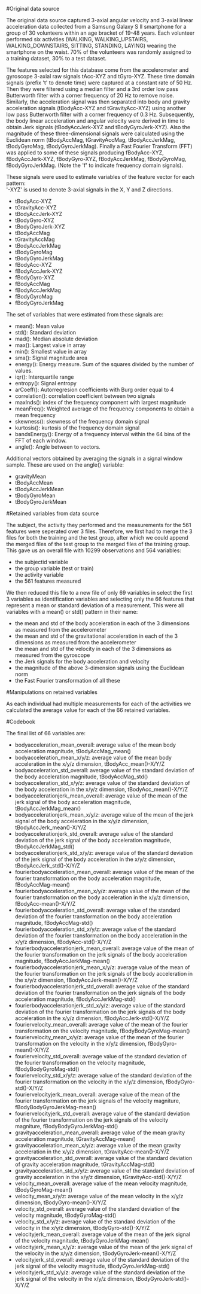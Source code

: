 #Original data source

The original data source captured 3-axial angular velocity and 3-axial linear acceleration data collected from a Samsung Galaxy S II smartphone for a group of 30 volunteers within an age bracket of 19-48 years. 
Each volunteer performed six activities (WALKING, WALKING_UPSTAIRS, WALKING_DOWNSTAIRS, SITTING, STANDING, LAYING) wearing the smartphone on the waist. 70% of the volunteers was randomly
assigned to a training dataset, 30% to a test dataset.

The features selected for this database come from the accelerometer and gyroscope 3-axial raw signals tAcc-XYZ and tGyro-XYZ. These time domain signals (prefix 't' to denote time) were captured at a constant rate of 50 Hz. 
Then they were filtered using a median filter and a 3rd order low pass Butterworth filter with a corner frequency of 20 Hz to remove noise. 
Similarly, the acceleration signal was then separated into body and gravity acceleration signals (tBodyAcc-XYZ and tGravityAcc-XYZ) using another low pass Butterworth filter with a corner frequency of 0.3 Hz. 
Subsequently, the body linear acceleration and angular velocity were derived in time to obtain Jerk signals (tBodyAccJerk-XYZ and tBodyGyroJerk-XYZ). 
Also the magnitude of these three-dimensional signals were calculated using the Euclidean norm (tBodyAccMag, tGravityAccMag, tBodyAccJerkMag, tBodyGyroMag, tBodyGyroJerkMag). 
Finally a Fast Fourier Transform (FFT) was applied to some of these signals producing fBodyAcc-XYZ, fBodyAccJerk-XYZ, fBodyGyro-XYZ, fBodyAccJerkMag, fBodyGyroMag, fBodyGyroJerkMag. 
(Note the 'f' to indicate frequency domain signals). 

These signals were used to estimate variables of the feature vector for each pattern:  
'-XYZ' is used to denote 3-axial signals in the X, Y and Z directions.

* tBodyAcc-XYZ
* tGravityAcc-XYZ
* tBodyAccJerk-XYZ
* tBodyGyro-XYZ
* tBodyGyroJerk-XYZ
* tBodyAccMag
* tGravityAccMag
* tBodyAccJerkMag
* tBodyGyroMag
* tBodyGyroJerkMag
* fBodyAcc-XYZ
* fBodyAccJerk-XYZ
* fBodyGyro-XYZ
* fBodyAccMag
* fBodyAccJerkMag
* fBodyGyroMag
* fBodyGyroJerkMag

The set of variables that were estimated from these signals are: 

* mean(): Mean value
* std(): Standard deviation
* mad(): Median absolute deviation 
* max(): Largest value in array
* min(): Smallest value in array
* sma(): Signal magnitude area
* energy(): Energy measure. Sum of the squares divided by the number of values. 
* iqr(): Interquartile range 
* entropy(): Signal entropy
* arCoeff(): Autorregresion coefficients with Burg order equal to 4
* correlation(): correlation coefficient between two signals
* maxInds(): index of the frequency component with largest magnitude
* meanFreq(): Weighted average of the frequency components to obtain a mean frequency
* skewness(): skewness of the frequency domain signal 
* kurtosis(): kurtosis of the frequency domain signal 
* bandsEnergy(): Energy of a frequency interval within the 64 bins of the FFT of each window.
* angle(): Angle between to vectors.

Additional vectors obtained by averaging the signals in a signal window sample. These are used on the angle() variable:

* gravityMean
* tBodyAccMean
* tBodyAccJerkMean
* tBodyGyroMean
* tBodyGyroJerkMean

#Retained variables from data source

The subject, the activity they performed and the measurements for the 561 features were seperated over 3 files. Therefore, we first had to merge the 3 files for both the
training and the test group, after which we could append the merged files of the test group to the merged files of the training group. This gave us an overall file with 10299 observations
and 564 variables:
* the subjectid variable
* the group variable (test or train)
* the activity variable
* the 561 features measured

We then reduced this file to a new file of only 69 variables in select the first 3 variables as identification variables and selecting only the 66 features that represent a mean or standard 
deviation of a measurement. This were all variables  with a  mean() or std() pattern in their name:
* the mean and std of the body acceleration in each of the 3 dimensions as measured from the accelerometer 
* the mean and std of the gravitational acceleration in each of the 3 dimensions as measured from the accelerometer
* the mean and std of the velocity in each of the 3 dimensions as measured from the gyroscope
* the Jerk signals for the body acceleration and velocity
* the magnitude of the above 3-dimension signals using the Euclidean norm
* the Fast Fourier transformation of all these

#Manipulations on retained variables

As each individual had multiple measurements for each of the activities we calculated the average value for each of the 66 retained variables.

#Codebook

The final list of 66 variables are:

* bodyacceleration_mean_overall: average value of the mean body acceleration magnitude, tBodyAccMag_mean()
* bodyacceleration_mean_x/y/z: average value of the mean body acceleration in the x/y/z dimension, tBodyAcc_mean()-X/Y/Z
* bodyacceleration_std_overall: average value of the standard deviation of the body acceleration magnitude, tBodyAccMag_std()
* bodyacceleration_std_x/y/z: average value of the standard deviation of the body acceleration in the x/y/z dimension, tBodyAcc_mean()-X/Y/Z
* bodyaccelerationjerk_mean_overall: average value of the mean of the jerk signal of the body acceleration magnitude, tBodyAccJerkMag_mean()
* bodyaccelerationjerk_mean_x/y/z: average value of the mean of the jerk signal of the body acceleration in the x/y/z dimension, tBodyAccJerk_mean()-X/Y/Z
* bodyaccelerationjerk_std_overall: average value of the standard deviation of the jerk signal of the body acceleration magnitude, tBodyAccJerkMag_std()
* bodyaccelerationjerk_std_x/y/z: average value of the standard deviation of the jerk signal of the body acceleration in the x/y/z dimension, tBodyAccJerk_std()-X/Y/Z
* fourierbodyacceleration_mean_overall: average value of the mean of the fourier transformation on the body acceleration magnitude, fBodyAccMag-mean()
* fourierbodyacceleration_mean_x/y/z: average value of the mean of the fourier transformation on the body acceleration in the x/y/z dimension, fBodyAcc-mean()-X/Y/Z
* fourierbodyacceleration_std_overall: average value of the standard deviation of the fourier transformation on the body acceleration magnitude, fBodyAccMag-std()
* fourierbodyacceleration_std_x/y/z: average value of the standard deviation of the fourier transformation on the body acceleration in the x/y/z dimension, fBodyAcc-std()-X/Y/Z
* fourierbodyaccelerationjerk_mean_overall: average value of the mean of the fourier transformation on the jerk signals of the body acceleration magnitude, fBodyAccJerkMag-mean()
* fourierbodyaccelerationjerk_mean_x/y/z: average value of the mean of the fourier transformation on the jerk signals of the body acceleration in the x/y/z dimension, fBodyAccJerk-mean()-X/Y/Z
* fourierbodyaccelerationjerk_std_overall: average value of the standard deviation of the fourier transformation on the jerk signals of the body acceleration magnitude, fBodyAccJerkMag-std()
* fourierbodyaccelerationjerk_std_x/y/z: average value of the standard deviation of the fourier transformation on the jerk signals of the body acceleration in the x/y/z dimension, fBodyAccJerk-std()-X/Y/Z
* fouriervelocity_mean_overall: average value of the mean of the fourier transformation on the velocity magnitude, fBodyBodyGyroMag-mean()
* fouriervelocity_mean_x/y/z: average value of the mean of the fourier transformation on the velocity in the x/y/z dimension, fBodyGyro-mean()-X/Y/Z
* fouriervelocity_std_overall: average value of the standard deviation of the fourier transformation on the velocity magnitude, fBodyBodyGyroMag-std()
* fouriervelocity_std_x/y/z: average value of the standard deviation of the fourier transformation on the velocity  in the x/y/z dimension, fBodyGyro-std()-X/Y/Z
* fouriervelocityjerk_mean_overall: average value of the mean of the fourier transformation on the jerk signals of the velocity magniture, fBodyBodyGyroJerkMag-mean()
* fouriervelocityjerk_std_overall: average value of the standard deviation of the fourier transformation on the jerk signals of the velocity magniture, fBodyBodyGyroJerkMag-std()
* gravityacceleration_mean_overall: average value of the mean gravity acceleration magnitude, tGravityAccMag-mean()
* gravityacceleration_mean_x/y/z: average value of the mean gravity acceleration in the x/y/z dimension, tGravityAcc-mean()-X/Y/Z
* gravityacceleration_std_overall: average value of the standard deviation of gravity acceleration magnitude, tGravityAccMag-std()
* gravityacceleration_std_x/y/z: average value of the standard deviation of gravity acceleration in the x/y/z dimension, tGravityAcc-std()-X/Y/Z
* velocity_mean_overall: average value of the mean velocity magnitude, tBodyGyroMag-mean()
* velocity_mean_x/y/z: average value of the mean velocity in the x/y/z dimension, tBodyGyro-mean()-X/Y/Z
* velocity_std_overall: average value of the standard deviation of the velocity magnitude, tBodyGyroMag-std()
* velocity_std_x/y/z: average value of the standard deviation of the velocity in the x/y/z dimension, tBodyGyro-std()-X/Y/Z
* velocityjerk_mean_overall: average value of the mean of the jerk signal of the velocity magnitude, tBodyGyroJerkMag-mean()
* velocityjerk_mean_x/y/z: average value of the mean of the jerk signal of the velocity in the x/y/z dimension, tBodyGyroJerk-mean()-X/Y/Z
* velocityjerk_std_overall: average value of the standard deviation of the jerk signal of the velocity magnitude, tBodyGyroJerkMag-std()
* velocityjerk_std_x/y/z: average value of the standard deviation of the jerk signal of the velocity in the x/y/z dimension, tBodyGyroJerk-std()-X/Y/Z 

